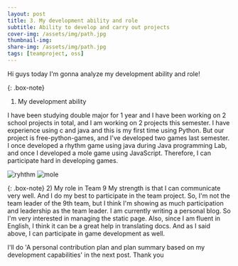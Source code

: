 ```yaml
---
layout: post 
title: 3. My development ability and role
subtitle: Ability to develop and carry out projects
cover-img: /assets/img/path.jpg
thumbnail-img: 
share-img: /assets/img/path.jpg
tags: [teamproject, oss]
---
```


Hi guys today I'm gonna analyze my development ability and role!

{: .box-note}
1) My development ability


I have been studying double major for 1 year and I have been working on 2 school projects in total, and I am working on 2 projects this semester.
I have experience using c and java and this is my first time using Python. 
But our project is free-python-games, and I've developed two games last semester.
I once developed a rhythm game using java during Java programming Lab, and once I developed a mole game using JavaScript.
Therefore, I can participate hard in developing games.

![ryhthm](https://user-images.githubusercontent.com/55980214/99899418-9e9e2380-2cec-11eb-831f-bd2cb25ab532.JPG)
![mole](https://user-images.githubusercontent.com/55980214/99899419-9fcf5080-2cec-11eb-99f6-6a599f271e91.JPG)




{: .box-note}
2) My role in Team 9
My strength is that I can communicate very well. And I do my best to participate in the team project.
So, I'm not the team leader of the 9th team, but I think I'm showing as much participation and leadership as the team leader.
I am currently writing a personal blog. So I'm very interested in managing the static page.
Also, since I am fluent in English, I think it can be a great help in translating docs.
And as I said above, I can participate in game development as well.

I'll do 'A personal contribution plan and plan summary based on my development capabilities' in the next post.
Thank you
